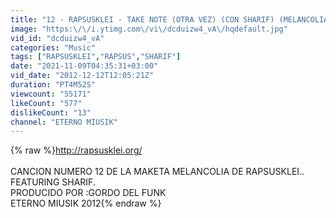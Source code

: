 ```yaml
---
title: "12 - RAPSUSKLEI - TAKE NOTE (OTRA VEZ) (CON SHARIF) (MELANCOLIA)"
image: "https:\/\/i.ytimg.com\/vi\/dcduizw4_vA\/hqdefault.jpg"
vid_id: "dcduizw4_vA"
categories: "Music"
tags: ["RAPSUSKLEI","RAPSUS","SHARIF"]
date: "2021-11-09T04:35:31+03:00"
vid_date: "2012-12-12T12:05:21Z"
duration: "PT4M52S"
viewcount: "55171"
likeCount: "577"
dislikeCount: "13"
channel: "ETERNO MIUSIK"
---
```

{% raw %}<a rel="nofollow" target="blank" href="http://rapsusklei.org/">http://rapsusklei.org/</a><br /><br />CANCION NUMERO 12 DE LA MAKETA MELANCOLIA DE RAPSUSKLEI..<br />FEATURING SHARIF.<br />PRODUCIDO POR :GORDO DEL FUNK<br />ETERNO MIUSIK 2012{% endraw %}
